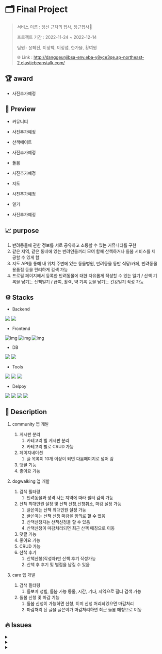 # 🗂 Final Project

> 서비스 이름 : 당신 근처의 집사, 당근집사🐾
>
> 프로젝트 기간 : 2022-11-24 ~ 2022-12-14
>
> 팀원 : 윤혜진, 이상백, 이정섭, 한가을, 황여원
>
> 🌐 Link : http://danggeunjibsa-env.eba-y8yce3qe.ap-northeast-2.elasticbeanstalk.com/



## 🏆 award

- 사진추가예정



## 🫧 Preview

- 커뮤니티

- 사진추가예정

- 산책메이트

- 사진추가예정

- 돌봄

- 사진추가예정

- 지도

- 사진추가예정

- 일기

- 사진추가예정





## 📈 purpose

1. 반려동물에 관한 정보를 서로 공유하고 소통할 수 있는 커뮤니티를 구현
2. 같은 지역, 같은 동네에 있는 반려인들끼리 모여 함께 산책하거나 돌봄 서비스를 제공할 수 있게 함
3. 지도 API를 통해 내 위치 주변에 있는 동물병원, 반려동물 동반 식당/카페, 반려동물 용품점 등을 편리하게 검색 가능
4. 프로필 페이지에서 등록한 반려동물에 대한 자유롭게 작성할 수 있는 일기 / 산책 기록을 남기는 산책일기 / 급여, 활력, 약 기록 등을 남기는 건강일기 작성 가능



## ⚙️ Stacks

- Backend

<img src="https://img.shields.io/badge/Django-092E20?style=flat-square&logo=Django&logoColor=ffffff"/> <img src="https://img.shields.io/badge/Python-3776AB?stype=flat-square&logo=Python&logoColor=white">

- Frontend

![img](https://img.shields.io/badge/HTML5-E34F26?style=flat-square&logo=HTML5&logoColor=ffffff) ![img](https://img.shields.io/badge/CSS3-1572B6?style=flat-square&logo=CSS3&logoColor=ffffff) ![img](https://img.shields.io/badge/Javascript-F7DF1E?style=flat-square&logo=Javascript&logoColor=black) 

- DB

<img src="https://img.shields.io/badge/SQLite-003B57?stype=flat-square&logo=SQLite&logoColor=white"> <img src="https://img.shields.io/badge/PostgreSQL-4169E1?style=flat-square&logo=PostgreSQL&logoColor=ffffff"/>  

- Tools

<img src="https://img.shields.io/badge/Visual Studio Code-007ACC?style=flat-square&logo=Visual Studio Code&logoColor=ffffff"/> <img src="https://img.shields.io/badge/Git-F05032?style=flat-square&logo=Git&logoColor=ffffff"/> <img src="https://img.shields.io/badge/GitHub-181717?style=flat-square&logo=GitHub&logoColor=ffffff"/>  

- Delpoy

<img src="https://img.shields.io/badge/Amazon AWS-232F3E?style=flat-square&logo=Amazon AWS&logoColor=ffffff"/> <img src="https://img.shields.io/badge/Amazon S3-569A31?style=flat-square&logo=Amazon S3&logoColor=ffffff"/> <img src="https://img.shields.io/badge/Amazon RDS-527FFF?style=flat-square&logo=Amazon RDS&logoColor=ffffff"/> <img src="https://img.shields.io/badge/GitHub Actions-2088FF?style=flat-square&logo=GitHub Actions&logoColor=ffffff"/>



## 📍 Description

1. community 앱 개발

   1. 게시판 분리
      1. 카테고리 별 게시판 분리
      2. 카테고리 별로 CRUD 가능
   2. 페이지네이션
      1. 글 목록이 10개 이상이 되면 다음페이지로 넘어 감
   3. 댓글 기능
   4. 좋아요 기능

2. dogwalking 앱 개발

   1. 검색 필터링
      1. 반려동물과 성격 사는 지역에 따라 필터 검색 가능
   2. 산책 최대인원 설정 및 산책 신청,신청취소, 마감 설정 가능
      1. 글쓴이는 산책 최대인원 설정 가능
      2. 글쓴이는 산책 신청 마감을 임의로 할 수 있음
      3. 산책신청자는 산책신청을 할 수 있음
      4. 산책신청이 마감처리되면 최근 산책 매칭으로 이동
   3. 댓글 기능
   4. 좋아요 기능
   5. CRUD 가능
   6. 산책 후기
      1. 산책신청(작성자)만 산책 후기 작성가능
      2. 산책 후 후기 및 별점을 남길 수 있음

3. care 앱 개발

   1. 검색 필터링
      1. 돌보미 성별, 돌봄 가능 동물, 시간, 기타, 지역으로 필터 검색 가능
   2. 돌봄 신청 및 마감 기능
      1. 돌봄 신청이 가능하면 신청, 이미 신청 처리되있으면 마감처리
      2. 마감처리 된 글을 글쓴이가 마감처리하면 최근 돌봄 매칭으로 이동


## 🔥 Issues

<details>
  <summary></summary>
  <div markdown="1">
    <br>❌ 에러 사항<br>
    <br><br>
  </div>
  <div markdown="1"> 
    💡 해결 방법<br>
		<br>
    
  </div>
</details>

<details>
  <summary></summary>
  <div markdown="1">
    <br>❌ 에러 사항<br>
    <br><br>
  </div>
  <div markdown="1"> 
    💡 해결 방법<br>
  </div>
</details>

<details>
  <summary></summary>
  <div markdown="1">
    <br>❌ 에러 사항<br>
    <br><br>
  </div>
  <div markdown="1"> 
    💡 해결 방법<br>
  </div>
</details>
